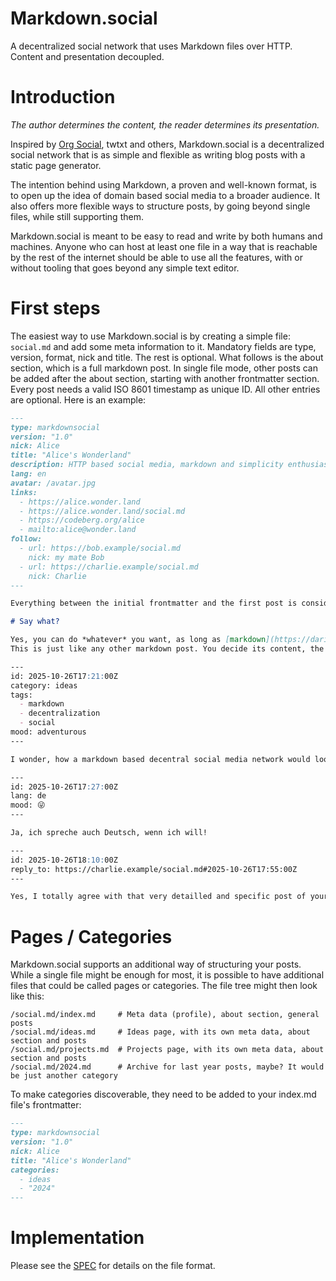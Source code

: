 # Markdown.social

A decentralized social network that uses Markdown files over HTTP. Content and presentation decoupled.

# Introduction

*The author determines the content, the reader determines its presentation.*

Inspired by [Org Social](https://github.com/tanrax/org-social), twtxt and others, Markdown.social is a decentralized
social network that is as simple and flexible as writing blog posts with a static page generator.

The intention behind using Markdown, a proven and well-known format, is to open up the idea of domain based social
media to a broader audience. It also offers more flexible ways to structure posts, by going beyond single files, while
still supporting them.

Markdown.social is meant to be easy to read and write by both humans and machines. Anyone who can host at least one
file in a way that is reachable by the rest of the internet should be able to use all the features, with or without
tooling that goes beyond any simple text editor.

# First steps

The easiest way to use Markdown.social is by creating a simple file: `social.md` and add some meta information to it.
Mandatory fields are type, version, format, nick and title. The rest is optional.
What follows is the about section, which is a full markdown post. In single file mode, other posts can be added after
the about section, starting with another frontmatter section. Every post needs a valid ISO 8601 timestamp as unique ID.
All other entries are optional. Here is an example:

```markdown
---
type: markdownsocial
version: "1.0"
nick: Alice
title: "Alice's Wonderland"
description: HTTP based social media, markdown and simplicity enthusiast
lang: en
avatar: /avatar.jpg
links:
  - https://alice.wonder.land
  - https://alice.wonder.land/social.md
  - https://codeberg.org/alice
  - mailto:alice@wonder.land
follow:
  - url: https://bob.example/social.md
    nick: my mate Bob
  - url: https://charlie.example/social.md
    nick: Charlie
---

Everything between the initial frontmatter and the first post is considered an about section.

# Say what?

Yes, you can do *whatever* you want, as long as [markdown](https://daringfireball.net/projects/markdown/) supports it.
This is just like any other markdown post. You decide its content, the reader decides how they want it to be rendered.

---
id: 2025-10-26T17:21:00Z
category: ideas
tags:
  - markdown
  - decentralization
  - social
mood: adventurous
---

I wonder, how a markdown based decentral social media network would look like...

---
id: 2025-10-26T17:27:00Z
lang: de
mood: 😜
---

Ja, ich spreche auch Deutsch, wenn ich will!

---
id: 2025-10-26T18:10:00Z
reply_to: https://charlie.example/social.md#2025-10-26T17:55:00Z
---

Yes, I totally agree with that very detailled and specific post of yours.
```

# Pages / Categories

Markdown.social supports an additional way of structuring your posts. While a single file might be enough for most, it
is possible to have additional files that could be called pages or categories. The file tree might then look like this:

```
/social.md/index.md     # Meta data (profile), about section, general posts
/social.md/ideas.md     # Ideas page, with its own meta data, about section and posts
/social.md/projects.md  # Projects page, with its own meta data, about section and posts
/social.md/2024.md      # Archive for last year posts, maybe? It would be just another category
```

To make categories discoverable, they need to be added to your index.md file's frontmatter:

```markdown
---
type: markdownsocial
version: "1.0"
nick: Alice
title: "Alice's Wonderland"
categories:
  - ideas
  - "2024"
---
```

# Implementation

Please see the [SPEC](markdown-social.spec.md) for details on the file format.

